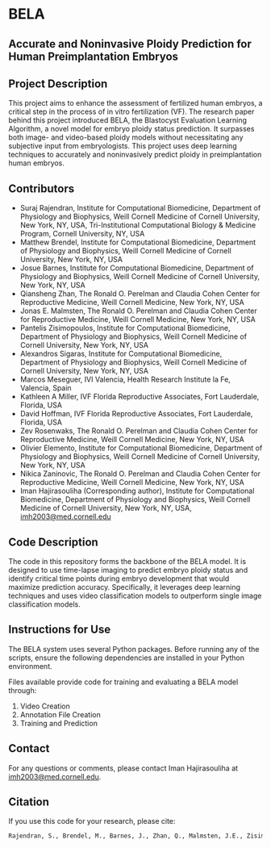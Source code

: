 # BELA
## Accurate and Noninvasive Ploidy Prediction for Human Preimplantation Embryos

## Project Description

This project aims to enhance the assessment of fertilized human embryos, a critical step in the process of in vitro fertilization (VF). The research paper behind this project introduced BELA, the Blastocyst Evaluation Learning Algorithm, a novel model for embryo ploidy status prediction. It surpasses both image- and video-based ploidy models without necessitating any subjective input from embryologists. This project uses deep learning techniques to accurately and noninvasively predict ploidy in preimplantation human embryos. 

## Contributors

- Suraj Rajendran, Institute for Computational Biomedicine, Department of Physiology and Biophysics, Weill Cornell Medicine of Cornell University, New York, NY, USA, Tri-Institutional Computational Biology & Medicine Program, Cornell University, NY, USA
- Matthew Brendel, Institute for Computational Biomedicine, Department of Physiology and Biophysics, Weill Cornell Medicine of Cornell University, New York, NY, USA
- Josue Barnes, Institute for Computational Biomedicine, Department of Physiology and Biophysics, Weill Cornell Medicine of Cornell University, New York, NY, USA
- Qiansheng Zhan, The Ronald O. Perelman and Claudia Cohen Center for Reproductive Medicine, Weill Cornell Medicine, New York, NY, USA
- Jonas E. Malmsten, The Ronald O. Perelman and Claudia Cohen Center for Reproductive Medicine, Weill Cornell Medicine, New York, NY, USA
- Pantelis Zisimopoulos, Institute for Computational Biomedicine, Department of Physiology and Biophysics, Weill Cornell Medicine of Cornell University, New York, NY, USA
- Alexandros Sigaras, Institute for Computational Biomedicine, Department of Physiology and Biophysics, Weill Cornell Medicine of Cornell University, New York, NY, USA
- Marcos Meseguer, IVI Valencia, Health Research Institute la Fe, Valencia, Spain
- Kathleen A Miller, IVF Florida Reproductive Associates, Fort Lauderdale, Florida, USA
- David Hoffman, IVF Florida Reproductive Associates, Fort Lauderdale, Florida, USA
- Zev Rosenwaks, The Ronald O. Perelman and Claudia Cohen Center for Reproductive Medicine, Weill Cornell Medicine, New York, NY, USA
- Olivier Elemento, Institute for Computational Biomedicine, Department of Physiology and Biophysics, Weill Cornell Medicine of Cornell University, New York, NY, USA
- Nikica Zaninovic, The Ronald O. Perelman and Claudia Cohen Center for Reproductive Medicine, Weill Cornell Medicine, New York, NY, USA
- Iman Hajirasouliha (Corresponding author), Institute for Computational Biomedicine, Department of Physiology and Biophysics, Weill Cornell Medicine of Cornell University, New York, NY, USA, imh2003@med.cornell.edu

## Code Description

The code in this repository forms the backbone of the BELA model. It is designed to use time-lapse imaging to predict embryo ploidy status and identify critical time points during embryo development that would maximize prediction accuracy. Specifically, it leverages deep learning techniques and uses video classification models to outperform single image classification models.

## Instructions for Use

The BELA system uses several Python packages. Before running any of the scripts, ensure the following dependencies are installed in your Python environment.

Files available provide code for training and evaluating a BELA model through:
1. Video Creation
2. Annotation File Creation
3. Training and Prediction

## Contact

For any questions or comments, please contact Iman Hajirasouliha at imh2003@med.cornell.edu.

## Citation

If you use this code for your research, please cite:

```markdown
Rajendran, S., Brendel, M., Barnes, J., Zhan, Q., Malmsten, J.E., Zisimopoulos, P., Sigaras, A., Meseguer, M., Miller, K.A., Hoffman, D., Rosenwaks, Z., Elemento, O., Zaninovic, N., Hajirasouliha, I. (2023). Accurate and Noninvasive Ploidy Prediction for Human Preimplantation Embryos. [Insert journal name and volume here].
